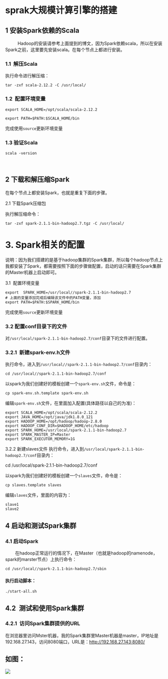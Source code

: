 # sprak大规模计算引擎的搭建
## 1 安装Spark依赖的Scala
          Hadoop的安装请参考上面提到的博文，因为Spark依赖scala，所以在安装Spark之前，这里要先安装scala。在每个节点上都进行安装。

### 1.1  解压Scala

执行命令进行解压缩：
```
tar -zxf scala-2.12.2 -C /usr/local/
```
### 1.2  配置环境变量
```
export SCALA_HOME=/opt/scala/scala-2.12.2

export PATH=$PATH:$SCALA_HOME/bin
```

完成使用`source`更新环境变量

### 1.3 验证Scala
```
scala -version
```

    
## 2 下载和解压缩Spark
在每个节点上都安装Spark，也就是重复下面的步骤。

2.1 下载Spark压缩包

执行解压缩命令：
```
tar -zxf spark-2.1.1-bin-hadoop2.7.tgz -C /usr/local/
```

# 3. Spark相关的配置
说明：因为我们搭建的是基于hadoop集群的Spark集群，所以每个hadoop节点上我都安装了Spark，都需要按照下面的步骤做配置，启动的话只需要在Spark集群的Master机器上启动即可。

3.1  配置环境变量
```
export  SPARK_HOME=/usr/local//spark-2.1.1-bin-hadoop2.7
# 上面的变量添加完成后编辑该文件中的PATH变量，添加
export PATH=$PATH:$SPARK_HOME/bin
```

完成使用`source`更新环境变量

### 3.2 配置conf目录下的文件
对`/usr/local/spark-2.1.1-bin-hadoop2.7/conf`目录下的文件进行配置。

### 3.2.1  新建spark-env.h文件
执行命令，进入到`/usr/local//spark-2.1.1-bin-hadoop2.7/conf`目录内：
```
cd /usr/local//spark-2.1.1-bin-hadoop2.7/conf
```

以spark为我们创建好的模板创建一个`spark-env.sh`文件，命令是：
```
cp spark-env.sh.template spark-env.sh
```

编辑`spark-env.sh`文件，在里面加入配置(具体路径以自己的为准)：
```
export SCALA_HOME=/opt/scala/scala-2.12.2
export JAVA_HOME=/opt/java/jdk1.8.0_121
export HADOOP_HOME=/opt/hadoop/hadoop-2.8.0
export HADOOP_CONF_DIR=$HADOOP_HOME/etc/hadoop
export SPARK_HOME=/usr/local/spark-2.1.1-bin-hadoop2.7
export SPARK_MASTER_IP=Master
export SPARK_EXECUTOR_MEMORY=1G
```
3.2.2 新建slaves文件
执行命令，进入到`/usr/local/spark-2.1.1-bin-hadoop2.7/conf`目录内：

cd /usr/local/spark-2.1.1-bin-hadoop2.7/conf

以spark为我们创建好的模板创建一个`slaves`文件，命令是：
```
cp slaves.template slaves
```
编辑`slaves`文件，里面的内容为：
```
slave1
slave2
```
## 4 启动和测试Spark集群
### 4.1 启动Spark
        
在hadoop正常运行的情况下，在Master（也就是hadoop的namenode，spark的marster节点）上执行命令：
```
cd /usr/local//spark-2.1.1-bin-hadoop2.7/sbin
```

#### 执行启动脚本：
`./start-all.sh`


## 4.2  测试和使用Spark集群
### 4.2.1  访问Spark集群提供的URL
在浏览器里访问Mster机器，我的Spark集群里Master机器是master，IP地址是192.168.27.143，访问8080端口，URL是：http://192.168.27.143:8080/

## 如图：
![](http://tmp.wyjsjxh.com/201912060849_491.png)